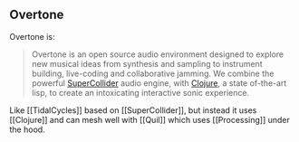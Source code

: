 ## Overtone

Overtone is:

> Overtone is an open source audio environment designed to explore new musical ideas from synthesis and sampling to instrument building, live-coding and collaborative jamming. We combine the powerful [SuperCollider](http://supercollider.github.io/) audio engine, with [Clojure](http://clojure.org), a state of-the-art lisp, to create an intoxicating interactive sonic experience.

Like [[TidalCycles]] based on [[SuperCollider]], but instead it uses [[Clojure]] and can mesh well with [[Quil]] which uses [[Processing]] under the hood.